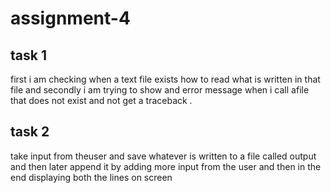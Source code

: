 # assignment-4
## task 1
first i am checking when a text file exists how to read what is written in that file 
and secondly i am trying to show and error message when i call afile that does not exist and not get a traceback .
## task 2
take input from theuser and save whatever is written to a file called output and then later append it by adding more input from the user and then in the end displaying both the lines on screen

